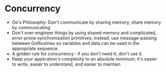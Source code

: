 # Concurrency

* Go's Philosophy: Don't communicate by sharing memory, share memory by communicating
* Don't over-engineer things by using shared memory and complicated, error-prone synchronization primitives; instead, use message-passing between GoRoutines so variables and data can be used in the appropriate sequence.
* A golden rule for concurrency : if you don't need it, don't use it.
* Keep your application's complexity to an absolute minimum; it's easier to write, easier to understand, and easier to maintain
